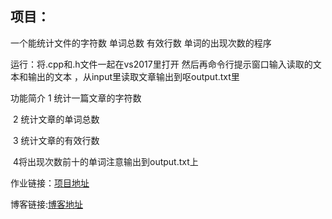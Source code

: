 ## 项目：

一个能统计文件的字符数 单词总数 有效行数 单词的出现次数的程序 

运行：将.cpp和.h文件一起在vs2017里打开 然后再命令行提示窗口输入读取的文本和输出的文本 ，从input里读取文章输出到呕output.txt里

功能简介 1 统计一篇文章的字符数      

​                 2 统计文章的单词总数 

​                 3 统计文章的有效行数

​                 4将出现次数前十的单词注意输出到output.txt上

作业链接：[项目地址](https://github.com/llk1233/PersonalProject-C)

博客链接:[博客地址](https://www.cnblogs.com/liaolongkai/p/14456525.html)

